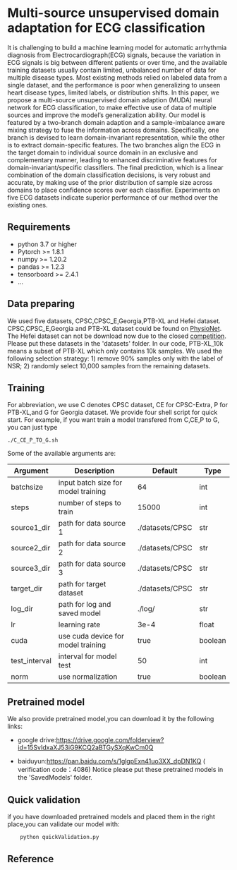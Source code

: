 # Multi-source unsupervised domain adaptation for ECG classification

It is challenging to build a machine learning model for   automatic   arrhythmia   diagnosis   from   Electrocardiograph(ECG)  signals,  because  the  variation  in  ECG  signals  is  big between different patients or over time, and the available training datasets usually contain limited, unbalanced number of data for multiple  disease  types.  Most  existing  methods  relied  on  labeled data  from  a  single  dataset,  and  the  performance  is  poor  when generalizing  to  unseen  heart  disease  types,  limited  labels,  or distribution  shifts.  In  this  paper,  we  propose  a  multi-source unsupervised domain adaption (MUDA) neural network for ECG classification, to make effective use of data of multiple sources and improve the model’s generalization ability. Our model is featured by   a   two-branch   domain   adaption   and   a   sample-imbalance aware  mixing  strategy  to  fuse  the  information  across  domains. Specifically,  one  branch  is  devised  to  learn  domain-invariant representation,   while   the   other   is   to   extract   domain-specific features. The two branches align the ECG in the target domain to individual source domain in an exclusive and complementary manner, leading to enhanced discriminative features for domain-invariant/specific classifiers. The final prediction, which is a linear combination of the domain classification decisions, is very robust and accurate, by making use of the prior distribution of sample size across domains to place confidence scores over each classifier. Experiments on five ECG datasets indicate superior performance of  our  method  over  the  existing  ones.

## Requirements

* python 3.7 or higher
* Pytorch >= 1.8.1
* numpy >= 1.20.2
* pandas >= 1.2.3
* tensorboard >= 2.4.1
* ...

## Data preparing

We used five datasets, CPSC,CPSC_E,Georgia,PTB-XL and Hefei dataset. CPSC,CPSC_E,Georgia and PTB-XL dataset could be found on [PhysioNet](https://physionetchallenges.org/2020/). The Hefei dataset can not be download now due to the closed [competition](https://tianchi.aliyun.com/competition/entrance/231754/introduction).
Please put these datasets in the 'datasets' folder.
In our code, PTB-XL_10k means  a subset of PTB-XL which only contains 10k samples. We  used  the following selection strategy: 1) remove 90% samples only with the label of NSR; 2) randomly select 10,000 samples from the remaining datasets.

## Training

For  abbreviation,  we  use  C  denotes  CPSC  dataset,  CE  for CPSC-Extra,  P  for  PTB-XL,and G for Georgia dataset.
We provide four shell script for quick start. For example, if you want train a model transfered from C,CE,P to G,
you can just type

 ```shell 
./C_CE_P_TO_G.sh
 
 ```

Some of the available arguments are:

| Argument      | Description                         | Default         | Type    |
| ------------- | ----------------------------------- | --------------- | ------- |
| batchsize     | input batch size for model training | 64              | int     |
| steps         | number of steps to train            | 15000           | int     |
| source1_dir   | path for data source 1              | ./datasets/CPSC | str     |
| source2_dir   | path for data source 2              | ./datasets/CPSC | str     |
| source3_dir   | path for data source 3              | ./datasets/CPSC | str     |
| target_dir    | path for target dataset             | ./datasets/CPSC | str     |
| log_dir       | path for log and saved model        | ./log/          | str     |
| lr            | learning rate                       | 3e-4            | float   |
| cuda          | use cuda device for model training  | true            | boolean |
| test_interval | interval for model test             | 50              | int     |
| norm          | use normalization                   | true            | boolean |
## Pretrained model
 We also provide pretrained model,you can download it by the following links:
 
 * google drive:https://drive.google.com/folderview?id=15SvIdxaXJ53iG9KCQ2aBTGySXqKwCm0Q
 
 * baiduyun:https://pan.baidu.com/s/1glgpExn41uo3XX_dpDN1KQ ( verification code：4086)
 Notice please put these pretrained models in the 'SavedModels' folder.
## Quick validation
if you have downloaded pretrained models and placed them in the right place,you can validate our model with:
```Python
    python quickValidation.py
```


## Reference




